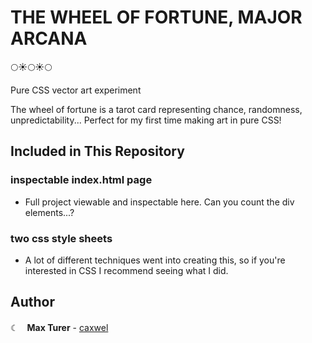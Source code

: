 # THE WHEEL OF FORTUNE, MAJOR ARCANA
🌕☀️🌕☀️🌕

Pure CSS vector art experiment

The wheel of fortune is a tarot card representing chance, randomness, unpredictability...
Perfect for my first time making art in pure CSS!

## Included in This Repository

### inspectable index.html page

* Full project viewable and inspectable here. Can you count the div elements...?


### two css style sheets

* A lot of different techniques went into creating this, so if you're interested in CSS I recommend seeing what I did.

## Author
☾　**Max Turer** - [caxwel](https://github.com/caxwel)
